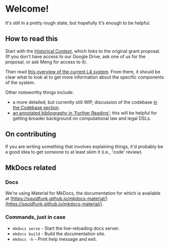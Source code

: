 # Welcome!

It's still in a pretty rough state, but hopefully it's enough to be helpful.

## How to read this

Start with the [Historical Context](./historical_context.md), which links to the original grant proposal. (If you don't have access to our Google Drive, ask one of us for the proposal, or ask Meng for access to it).

Then read [this overview of the current L4 system](./current_system/index.md). From there, it should be clear what to look at to get more information about the specific components of the system.

Other noteworthy things include:

* a more detailed, but currently still WIP, discussion of the codebase [in the Codebase section](./current_system/codebase/index.md).
* [an annotated bibliography in 'Further Reading'](./further_reading.md); this will be helpful for getting broader background on computational law and legal DSLs.

## On contributing

If you are writing something that involves explaining things, it'd probably be a good idea to get someone to at least skim it (i.e., 'code' review).

## MkDocs related

### Docs
We're using Material for MkDocs, the documentation for which is available at [https://squidfunk.github.io/mkdocs-material/](https://squidfunk.github.io/mkdocs-material/).

### Commands, just in case

* `mkdocs serve` - Start the live-reloading docs server.
* `mkdocs build` - Build the documentation site.
* `mkdocs -h` - Print help message and exit.
